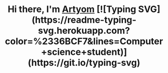 <h1 align="center">Hi there, I'm <a href="https://daniilshat.ru/" target="_blank">Artyom</a>
[![Typing SVG](https://readme-typing-svg.herokuapp.com?color=%2336BCF7&lines=Computer+science+student)](https://git.io/typing-svg)